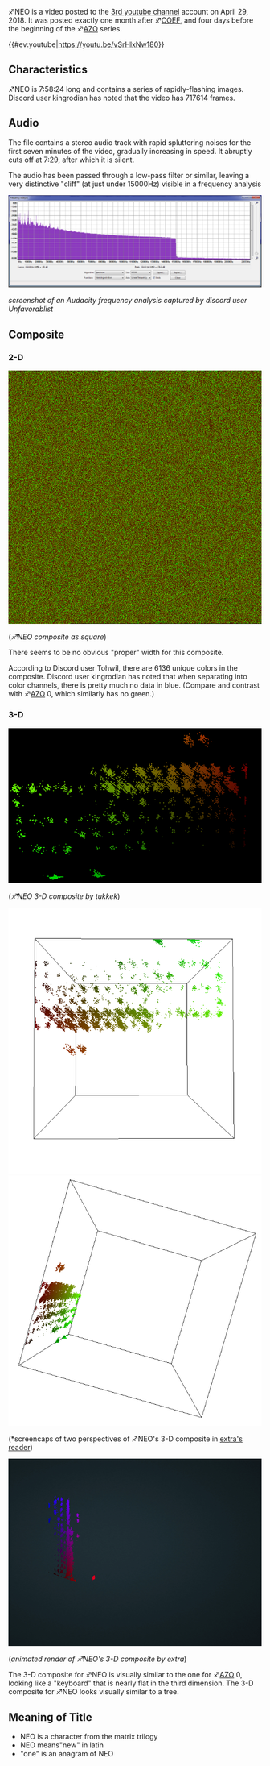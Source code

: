 ♐NEO is a video posted to the [3rd youtube channel](3rd_youtube_channel "wikilink") account on April 29, 2018. It
was posted exactly one month after ♐[COEF](COEF "wikilink"), and four
days before the beginning of the ♐[AZO](AZO "wikilink") series.

{{\#ev:youtube|<https://youtu.be/vSrHlxNw180>}}

## Characteristics

♐NEO is 7:58:24 long and contains a series of rapidly-flashing images.
Discord user kingrodian has noted that the video has 717614 frames.

## Audio

The file contains a stereo audio track with rapid spluttering noises for
the first seven minutes of the video, gradually increasing in speed. It
abruptly cuts off at 7:29, after which it is silent.

The audio has been passed through a low-pass filter or similar, leaving
a very distinctive "cliff" (at just under 15000Hz) visible in a
frequency analysis

![Neo\_frequency\_analysis.png](Neo_frequency_analysis.png)

*screenshot of an Audacity frequency analysis captured by discord user
Unfavorablist*

## Composite

### 2-D

![Neosquare.png](Neosquare.png "Neosquare.png")

(*♐NEO composite as square*)

There seems to be no obvious "proper" width for this composite.

According to Discord user Tohwil, there are 6136 unique colors in the
composite. Discord user kingrodian has noted that when separating into
color channels, there is pretty much no data in blue. (Compare and
contrast with ♐[AZO](AZO "wikilink") 0, which similarly has no green.)

### 3-D

![Neo-3d.png](Neo-3d.png "Neo-3d.png")

(*♐NEO 3-D composite by tukkek*)

![Neo\_3-d\_-extra's\_viewer-\_-\_view\_1.png](Neo_3-d_-extra's_viewer-_-_view_1.png)
![Neo\_3-d\_-extra's\_viewer-\_-\_view\_2.png](Neo_3-d_-extra's_viewer-_-_view_2.png)

(*screencaps of two perspectives of ♐NEO's 3-D composite in [extra's reader](https://lorpus.github.io/sketches/ufsc3d/))

![NEO\_3-d\_composite\_animated.gif](NEO_3-d_composite_animated.gif)

(*animated render of ♐NEO's 3-D composite by extra*)

The 3-D composite for ♐NEO is visually similar to the one for
♐[AZO](AZO "wikilink") 0, looking like a "keyboard" that is nearly
flat in the third dimension. The 3-D composite for ♐NEO looks visually
similar to a tree.

## Meaning of Title

  - NEO is a character from the matrix trilogy
  - NEO means"new" in latin
  - "one" is an anagram of NEO
